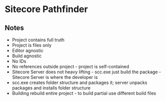 # Sitecore Pathfinder

## Notes
* Project contains full truth
* Project is files only
* Editor agnostic
* Build agnostic
* No IDs
* No references outside project - project is self-contained
* Sitecore Server does not heavy lifting - scc.exe just build the package - Sitecore Server is where the developer is
* scc.exe creates folder structure and packages it; server unpacks packages and installs folder structure
* Building rebuild entire project - to build partial use different build files
  
